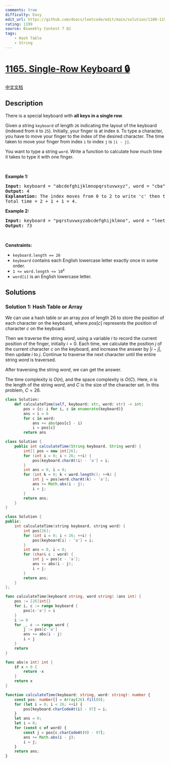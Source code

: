 ```yaml
---
comments: true
difficulty: Easy
edit_url: https://github.com/doocs/leetcode/edit/main/solution/1100-1199/1165.Single-Row%20Keyboard/README_EN.md
rating: 1199
source: Biweekly Contest 7 Q1
tags:
    - Hash Table
    - String
---
```


<!-- problem:start -->

# [1165. Single-Row Keyboard 🔒](https://leetcode.com/problems/single-row-keyboard)

[中文文档](/solution/1100-1199/1165.Single-Row%20Keyboard/README.md)

## Description

<p>There is a special keyboard with <strong>all keys in a single row</strong>.</p>

<p>Given a string <code>keyboard</code> of length <code>26</code> indicating the layout of the keyboard (indexed from <code>0</code> to <code>25</code>). Initially, your finger is at index <code>0</code>. To type a character, you have to move your finger to the index of the desired character. The time taken to move your finger from index <code>i</code> to index <code>j</code> is <code>|i - j|</code>.</p>

<p>You want to type a string <code>word</code>. Write a function to calculate how much time it takes to type it with one finger.</p>

<p>&nbsp;</p>
<p><strong class="example">Example 1:</strong></p>

<pre>
<strong>Input:</strong> keyboard = &quot;abcdefghijklmnopqrstuvwxyz&quot;, word = &quot;cba&quot;
<strong>Output:</strong> 4
<strong>Explanation: </strong>The index moves from 0 to 2 to write &#39;c&#39; then to 1 to write &#39;b&#39; then to 0 again to write &#39;a&#39;.
Total time = 2 + 1 + 1 = 4. 
</pre>

<p><strong class="example">Example 2:</strong></p>

<pre>
<strong>Input:</strong> keyboard = &quot;pqrstuvwxyzabcdefghijklmno&quot;, word = &quot;leetcode&quot;
<strong>Output:</strong> 73
</pre>

<p>&nbsp;</p>
<p><strong>Constraints:</strong></p>

<ul>
	<li><code>keyboard.length == 26</code></li>
	<li><code>keyboard</code> contains each English lowercase letter exactly once in some order.</li>
	<li><code>1 &lt;= word.length &lt;= 10<sup>4</sup></code></li>
	<li><code>word[i]</code> is an English lowercase letter.</li>
</ul>

## Solutions

<!-- solution:start -->

### Solution 1: Hash Table or Array

We can use a hash table or an array $pos$ of length $26$ to store the position of each character on the keyboard, where $pos[c]$ represents the position of character $c$ on the keyboard.

Then we traverse the string $word$, using a variable $i$ to record the current position of the finger, initially $i = 0$. Each time, we calculate the position $j$ of the current character $c$ on the keyboard, and increase the answer by $|i - j|$, then update $i$ to $j$. Continue to traverse the next character until the entire string $word$ is traversed.

After traversing the string $word$, we can get the answer.

The time complexity is $O(n)$, and the space complexity is $O(C)$. Here, $n$ is the length of the string $word$, and $C$ is the size of the character set. In this problem, $C = 26$.

<!-- tabs:start -->

```python
class Solution:
    def calculateTime(self, keyboard: str, word: str) -> int:
        pos = {c: i for i, c in enumerate(keyboard)}
        ans = i = 0
        for c in word:
            ans += abs(pos[c] - i)
            i = pos[c]
        return ans
```

```java
class Solution {
    public int calculateTime(String keyboard, String word) {
        int[] pos = new int[26];
        for (int i = 0; i < 26; ++i) {
            pos[keyboard.charAt(i) - 'a'] = i;
        }
        int ans = 0, i = 0;
        for (int k = 0; k < word.length(); ++k) {
            int j = pos[word.charAt(k) - 'a'];
            ans += Math.abs(i - j);
            i = j;
        }
        return ans;
    }
}
```

```cpp
class Solution {
public:
    int calculateTime(string keyboard, string word) {
        int pos[26];
        for (int i = 0; i < 26; ++i) {
            pos[keyboard[i] - 'a'] = i;
        }
        int ans = 0, i = 0;
        for (char& c : word) {
            int j = pos[c - 'a'];
            ans += abs(i - j);
            i = j;
        }
        return ans;
    }
};
```

```go
func calculateTime(keyboard string, word string) (ans int) {
	pos := [26]int{}
	for i, c := range keyboard {
		pos[c-'a'] = i
	}
	i := 0
	for _, c := range word {
		j := pos[c-'a']
		ans += abs(i - j)
		i = j
	}
	return
}

func abs(x int) int {
	if x < 0 {
		return -x
	}
	return x
}
```

```ts
function calculateTime(keyboard: string, word: string): number {
    const pos: number[] = Array(26).fill(0);
    for (let i = 0; i < 26; ++i) {
        pos[keyboard.charCodeAt(i) - 97] = i;
    }
    let ans = 0;
    let i = 0;
    for (const c of word) {
        const j = pos[c.charCodeAt(0) - 97];
        ans += Math.abs(i - j);
        i = j;
    }
    return ans;
}
```

<!-- tabs:end -->

<!-- solution:end -->

<!-- problem:end -->
